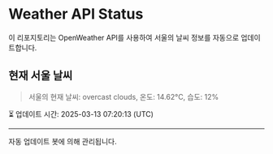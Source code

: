 
# Weather API Status

이 리포지토리는 OpenWeather API를 사용하여 서울의 날씨 정보를 자동으로 업데이트합니다.

## 현재 서울 날씨
> 서울의 현재 날씨: overcast clouds, 온도: 14.62°C, 습도: 12%

⏳ 업데이트 시간: 2025-03-13 07:20:13 (UTC)

---
자동 업데이트 봇에 의해 관리됩니다.
